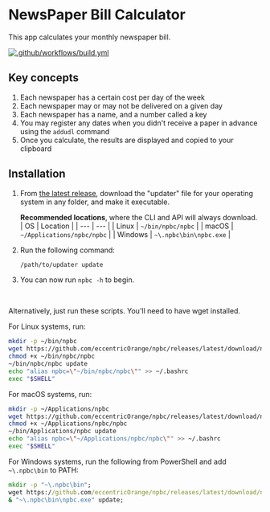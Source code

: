 # NewsPaper Bill Calculator

This app calculates your monthly newspaper bill.

[![.github/workflows/build.yml](https://github.com/eccentricOrange/npbc/actions/workflows/build.yml/badge.svg)](https://github.com/eccentricOrange/npbc/actions/workflows/build.yml)

## Key concepts
1. Each newspaper has a certain cost per day of the week
2. Each newspaper may or may not be delivered on a given day
3. Each newspaper has a name, and a number called a key
4. You may register any dates when you didn't receive a paper in advance using the `addudl` command
5. Once you calculate, the results are displayed and copied to your clipboard

## Installation
1. From [the latest release](https://github.com/eccentricOrange/npbc/releases/latest), download the "updater" file for your operating system in any folder, and make it executable.

    **Recommended locations**, where the CLI and API will always download.
    | OS | Location |
    | --- | --- |
    | Linux | `~/bin/npbc/npbc` |
    | macOS | `~/Applications/npbc/npbc` |
    | Windows | `~\.npbc\bin\npbc.exe` |

2. Run the following command:

    ```sh
    /path/to/updater update
    ```

3. You can now run `npbc -h` to begin.

&nbsp;

Alternatively, just run these scripts. You'll need to have wget installed.

For Linux systems, run:
```bash
mkdir -p ~/bin/npbc
wget https://github.com/eccentricOrange/npbc/releases/latest/download/npbc_updater-linux-x64 -O ~/bin/npbc/npbc
chmod +x ~/bin/npbc/npbc
~/bin/npbc/npbc update
echo "alias npbc=\"~/bin/npbc/npbc\"" >> ~/.bashrc
exec "$SHELL"
```

For macOS systems, run:
```bash
mkdir -p ~/Applications/npbc
wget https://github.com/eccentricOrange/npbc/releases/latest/download/npbc_updater-macos-x64 -O ~/Applications/npbc/npbc
chmod +x ~/Applications/npbc/npbc
~/bin/Applications/npbc update
echo "alias npbc=\"~/Applications/npbc/npbc\"" >> ~/.bashrc
exec "$SHELL"
```

For Windows systems, run the following from PowerShell and add `~\.npbc\bin` to PATH:
```bat
mkdir -p "~\.npbc\bin";
wget https://github.com/eccentricOrange/npbc/releases/latest/download/npbc_updater-windows-x64.exe -O "~\.npbc\bin\npbc.exe";
& "~\.npbc\bin\npbc.exe" update;
```
